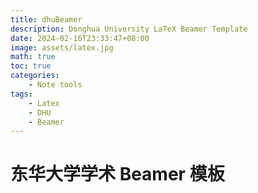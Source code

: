 ```yaml
---
title: dhuBeamer
description: Donghua University LaTeX Beamer Template
date: 2024-02-16T23:33:47+08:00
image: assets/latex.jpg
math: true
toc: true
categories:
    - Note tools
tags:
    - Latex
    - DHU
    - Beamer
---
```


# 东华大学学术 Beamer 模板

